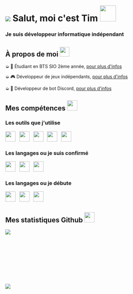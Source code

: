 <h1 style="vertical-align: top;"> <img src="https://cdn.discordapp.com/avatars/270903423371575296/a_9145baebb77b0e103daacd33f02561fc.gif?size=64"> Salut, moi c'est Tim <img src = "https://raw.githubusercontent.com/MartinHeinz/MartinHeinz/master/wave.gif" width = 50px> </h1>
<p align='center'>

</p>
<h3>
<div size='20px'> Je suis développeur informatique indépendant
</h3>
</div>

<h2> À propos de moi <img src="https://media.giphy.com/media/iY8CRBdQXODJSCERIr/giphy.gif" width="30px">
</h2>

➭ 💼 Étudiant en BTS SIO 2ème année, <a href="http://tim-req.ml" target="_blank">pour plus d'infos</a>

➭ 🎮 Développeur de jeux indépendants, <a href="http://strakygames.tk" target="_blank">pour plus d'infos</a>

➭ 🤖 Développeur de bot Discord, <a href="http://strakybot.tk" target="_blank">pour plus d'infos</a> 

<h2> Mes compétences <img src = "https://media2.giphy.com/media/QssGEmpkyEOhBCb7e1/giphy.gif?cid=ecf05e47a0n3gi1bfqntqmob8g9aid1oyj2wr3ds3mg700bl&rid=giphy.gif" width = 32px> </h2>

<div>

<h3>Les outils que j'utilise</h3>
  
<img src="https://static.wikia.nocookie.net/wnr/images/f/fd/Windows_10X_logo_.png/revision/latest/scale-to-width-down/185?cb=20210514203759" width=32px>
  &nbsp;
<img src="https://img.utdstc.com/icon/253/c26/253c26c80b6107f203ff03de923ca2729cc298a908604d5e7d8a3ad18ac69fad:200" width=32px>
  &nbsp;
<img src="https://ar.toneden.io/44033395/unlocks/temp807303?cache=1610660281859" width=32px>
  &nbsp;
<img src="https://treebit.ru/wp-content/uploads/2020/04/Clickteam-Fusion-2.5.png" width=32px>
  &nbsp;
<img src="https://cdn2.steamgriddb.com/file/sgdb-cdn/logo_thumb/79a00b87195cb584d0b3b5358e19f795.png" width=32px>
  
<h3>Les langages ou je suis confirmé</h3>
  
<img src="https://www.blog-nouvelles-technologies.fr/wp-content/uploads/2011/01/html5-logo-1.png" width=32px>
 &nbsp;
<img src="https://upload.wikimedia.org/wikipedia/commons/thumb/6/62/CSS3_logo.svg/240px-CSS3_logo.svg.png" width=32px>
 &nbsp;
<img src="https://upload.wikimedia.org/wikipedia/commons/thumb/2/27/PHP-logo.svg/2560px-PHP-logo.svg.png" width=32px>
  
<h3>Les langages ou je débute</h3>
  
<img src="https://upload.wikimedia.org/wikipedia/commons/thumb/9/9a/Laravel.svg/1200px-Laravel.svg.png" width=32px>
  &nbsp;
<img src="https://seeklogo.com/images/C/c-sharp-c-logo-02F17714BA-seeklogo.com.png" width=32px>
  &nbsp;
<img src="https://upload.wikimedia.org/wikipedia/commons/thumb/c/c3/Python-logo-notext.svg/768px-Python-logo-notext.svg.png" width=32px>
  
</div>

<h2> Mes statistiques Github <img src='https://i.imgur.com/yB5K8KI.gif' width='32px'> </h2>

<a href="https://github.com/Str4ky/github-readme-stats">
<img align="left" src="https://github-readme-stats.vercel.app/api?username=Str4ky&count_private=true&show_icons=true&theme=tokyonight" />
</a><br><br><br><br><br><br><br><br><br><br>
<a href="https://github.com/Str4ky/convoychat">
<img align="center" src="https://github-readme-stats.vercel.app/api/top-langs/?username=Str4ky&theme=tokyonight" />
</a>
